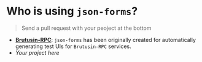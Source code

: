 # Who is using `json-forms`?

> Send a pull request with your peoject at the bottom

- **[Brutusin-RPC](http://demo.rpc.brutusin.org/rpc/repo/#http-services/rpc.http.schema)**: `json-forms` has been originally created for automatically generating test UIs for `Brutusin-RPC` services.
- *Your project here* 
